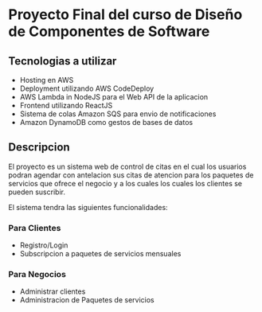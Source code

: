 # Proyecto Final del curso de Diseño de Componentes de Software

## Tecnologias a utilizar
- Hosting en AWS
- Deployment utilizando AWS CodeDeploy
- AWS Lambda in NodeJS para el Web API de la aplicacion
- Frontend utilizando ReactJS
- Sistema de colas Amazon SQS para envio de notificaciones
- Amazon DynamoDB como gestos de bases de datos

## Descripcion
El proyecto es un sistema web de control de citas en el cual los usuarios podran agendar con antelacion sus citas de atencion para los paquetes de servicios que ofrece el negocio y a los cuales los cuales los clientes se pueden suscribir.

El sistema tendra las siguientes funcionalidades:

### Para Clientes 
- Registro/Login
- Subscripcion a paquetes de servicios mensuales

### Para Negocios
- Administrar clientes
- Administracion de Paquetes de servicios
